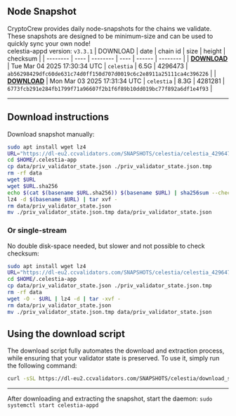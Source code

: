 ## Node Snapshot
CryptoCrew provides daily node-snapshots for the chains we validate. These snapshots are designed to be minimum-size and can be used to quickly sync your own node!  
celestia-appd version: `v3.3.1`
| DOWNLOAD | date | chain id | size | height | checksum |
| -------- | ---- | -------- | ---- | ------ | -------- |
| **[DOWNLOAD](https://dl-eu2.ccvalidators.com/SNAPSHOTS/celestia/celestia_4296473.tar.lz4)** | Tue Mar 04 2025 17:30:34 UTC | `celestia` | 6.5G | 4296473 | `ab56298429dfc60de631c74d0ff150d707d0019c6c2e8911a25111ca4c396226` |
| **[DOWNLOAD](https://dl-eu2.ccvalidators.com/SNAPSHOTS/celestia/celestia_4281281.tar.lz4)** | Mon Mar 03 2025 17:31:34 UTC | `celestia` | 8.3G | 4281281 | `6773fcb291e284fb1799f71a96607f2b1f6f89b10dd019bc77f892a6df1e4f93` |

---

## Download instructions
Download snapshot manually:
```sh
sudo apt install wget lz4
URL="https://dl-eu2.ccvalidators.com/SNAPSHOTS/celestia/celestia_4296473.tar.lz4"
cd $HOME/.celestia-app
cp data/priv_validator_state.json ./priv_validator_state.json.tmp
rm -rf data
wget $URL
wget $URL.sha256
echo $(cat $(basename $URL.sha256)) $(basename $URL) | sha256sum --check
lz4 -d $(basename $URL) | tar xvf -
rm data/priv_validator_state.json
mv ./priv_validator_state.json.tmp data/priv_validator_state.json
```

### Or single-stream
No double disk-space needed, but slower and not possible to check checksum:
```sh
sudo apt install wget lz4
URL="https://dl-eu2.ccvalidators.com/SNAPSHOTS/celestia/celestia_4296473.tar.lz4"
cd $HOME/.celestia-app
cp data/priv_validator_state.json ./priv_validator_state.json.tmp
rm -rf data
wget -O - $URL | lz4 -d | tar -xvf -
rm data/priv_validator_state.json
mv ./priv_validator_state.json.tmp data/priv_validator_state.json
```





## Using the download script

The download script fully automates the download and extraction process, while ensuring that your validator state is preserved. To use it, simply run the following command:
```sh
curl -sSL https://dl-eu2.ccvalidators.com/SNAPSHOTS/celestia/download_snapshot.sh | bash
```
---

After downloading and extracting the snapshot, start the daemon: `sudo systemctl start celestia-appd`

